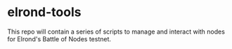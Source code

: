 # elrond-tools

This repo will contain a series of scripts to manage and interact with nodes for Elrond's Battle of Nodes testnet.
